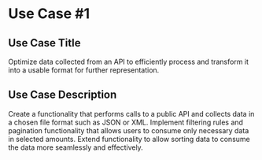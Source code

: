 # Use Case #1

## Use Case Title
Optimize data collected from an API to efficiently process and transform it into a usable format for further representation.

## Use Case Description
Create a functionality that performs calls to a public API and collects data in a chosen file format such as JSON or XML. Implement filtering rules and pagination functionality that allows users to consume only necessary data in selected amounts. Extend functionality to allow sorting data to consume the data more seamlessly and effectively.
